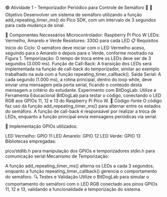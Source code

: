 🟢 Atividade 1 - Temporizador Periódico para Controle de Semáforo 🚦
🎯 Objetivo
Desenvolver um sistema de semáforo utilizando a função add_repeating_timer_ms() do Pico SDK, com um intervalo de 3 segundos para cada mudança de sinal.

📌 Componentes Necessários
Microcontrolador: Raspberry Pi Pico W
LEDs: Vermelho, Amarelo e Verde
Resistores: 330Ω para cada LED
📋 Requisitos
Início do Ciclo: O semáforo deve iniciar com o LED Vermelho aceso, seguindo para o Amarelo e depois para o Verde, conforme mostrado na Figura 1.
Temporização: O tempo de troca entre os LEDs deve ser de 3 segundos (3.000 ms).
Função de Call-Back: A transição dos LEDs será implementada na função de call-back do temporizador, similar ao exemplo trabalhado na aula com a função repeating_timer_callback().
Saída Serial: A cada segundo (1.000 ms), a rotina principal, dentro do loop while, deve enviar uma mensagem pela porta serial, ficando o conteúdo desta mensagem a critério do estudante.
Experimento com BitDogLab: Utilize a Ferramenta Educacional BitDogLab para testar o código, conectando o LED RGB aos GPIOs 11, 12 e 13 do Raspberry Pi Pico W.
📜 Código-fonte
O código faz uso da função add_repeating_timer_ms() para alternar entre os estados do semáforo. A função de call-back é responsável por realizar a troca de LEDs, enquanto a função principal envia mensagens periódicas via serial.

🔧 Implementação
GPIOs utilizados:

LED Vermelho: GPIO 11
LED Amarelo: GPIO 12
LED Verde: GPIO 13
Bibliotecas empregadas:

pico/stdlib.h para manipulação dos GPIOs e temporizadores
stdio.h para comunicação serial
Mecanismo de Temporização:

A função add_repeating_timer_ms() alterna os LEDs a cada 3 segundos, enquanto a função repeating_timer_callback() gerencia o comportamento do semáforo.
🔍 Testes e Validação
Utilize o BitDogLab para simular o comportamento do semáforo com o LED RGB conectado aos pinos GPIOs 11, 12 e 13, validando a funcionalidade e temporização do sistema.
